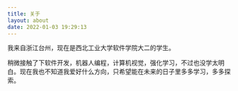 ```yaml
---
title: 关于
layout: about
date: 2022-01-03 19:29:13
---
```


我来自浙江台州，现在是西北工业大学软件学院大二的学生。

稍微接触了下软件开发，机器人编程，计算机视觉，强化学习，不过也没学太明白。现在我也不知道我爱好什么方向，只希望能在未来的日子里多多学习，多多探索。